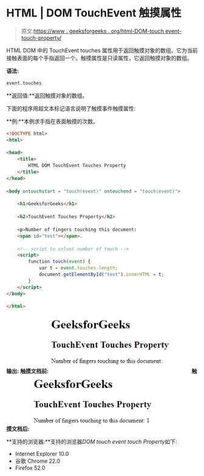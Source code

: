 # HTML | DOM TouchEvent 触摸属性

> 原文:[https://www . geeksforgeeks . org/html-DOM-touch event-touch-property/](https://www.geeksforgeeks.org/html-dom-touchevent-touches-property/)

HTML DOM 中的 TouchEvent touches 属性用于返回触摸对象的数组。它为当前接触表面的每个手指返回一个。触摸属性是只读属性，它返回触摸对象的数组。

**语法:**

```html
event.touches
```

**返回值:**返回触摸对象的数组。

下面的程序用超文本标记语言说明了触摸事件触摸属性:

**例:**本例求手指在表面触摸的次数。

```html
<!DOCTYPE html>
<html>

<head> 
    <title>
        HTML DOM TouchEvent Touches Property
    </title>
</head>

<body ontouchstart = "touch(event)" ontouchend = "touch(event)">

    <h1>GeeksforGeeks</h1> 

    <h2>TouchEvent Touches Property</h2>

    <p>Number of fingers touching this document:
    <span id="test"></span>.

    <!-- script to colunt number of touch -->
    <script>
        function touch(event) {
            var t = event.touches.length;
            document.getElementById("test").innerHTML = t;
        }
    </script>
</body>

</html>                                                  
```

**输出:**
**触摸文档前:**
![](img/f34e3a2a804698627575f9e1372a61c0.png)
**触摸文档后:**
![](img/f4e8c65a283c416e579453fc1c7acfb1.png)

**支持的浏览器:**支持的浏览器*DOM touch event touch Property*如下:

*   Internet Explorer 10.0
*   谷歌 Chrome 22.0
*   Firefox 52.0